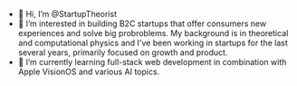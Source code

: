 - 👋 Hi, I’m @StartupTheorist
- 👀 I’m interested in building B2C startups that offer consumers new experiences and solve big probroblems. My background is in theoretical and computational physics and I've been working in startups for the last several years, primarily focused on growth and product.
- 🌱 I’m currently learning full-stack web development in combination with Apple VisionOS and various AI topics.

<!---
StartupTheorist/StartupTheorist is a ✨ special ✨ repository because its `README.md` (this file) appears on your GitHub profile.
You can click the Preview link to take a look at your changes.
--->
